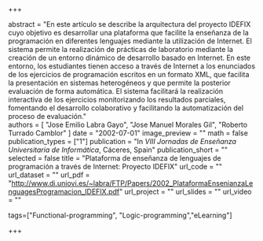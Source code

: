 +++

abstract = "En este artículo se describe la arquitectura del proyecto IDEFIX cuyo objetivo es desarrollar una plataforma que facilite la enseñanza de la programación en diferentes lenguajes mediante la utilización de Internet. El sistema permite la realización de prácticas de laboratorio mediante la creación de un entorno dinámico de desarrollo basado en Internet. En este entorno, los estudiantes tienen acceso a través de Internet a los enunciados de los ejercicios de programación escritos en un formato XML, que facilita la presentación en sistemas heterogéneos y que permite la posterior evaluación de forma automática. El sistema facilitará la realización interactiva de los ejercicios monitorizando los resultados parciales, fomentando el desarrollo colaborativo y facilitando la automatización del proceso de evaluación."  
authors = [
 "Jose Emilio Labra Gayo",
 "Jose Manuel Morales Gil",
 "Roberto Turrado Camblor"
 ]
date = "2002-07-01"
image_preview = ""
math = false
publication_types = ["1"]
publication = "In *VIII Jornadas de Enseñanza Universitaria de Informática*, Cáceres, Spain"
publication_short = ""
selected = false
title = "Plataforma de enseñanza de lenguajes de programación a través de Internet: Proyecto IDEFIX"
url_code = ""
url_dataset = ""
url_pdf = "http://www.di.uniovi.es/~labra/FTP/Papers/2002_PlataformaEnsenianzaLenguagesProgramacion_IDEFIX.pdf"
url_project = ""
url_slides = ""
url_video = ""

tags=["Functional-programming", "Logic-programming","eLearning"]

+++



